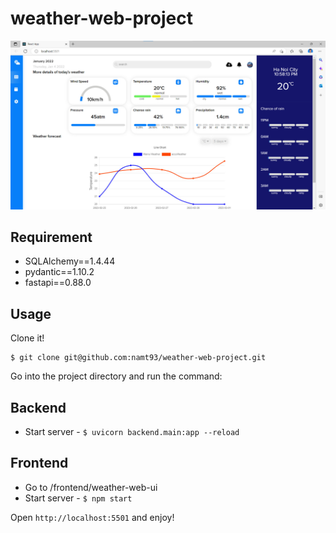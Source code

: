 # weather-web-project

![Weather Dashboard Image](./img/dashboard-page.jpg)

## Requirement

- SQLAlchemy==1.4.44
- pydantic==1.10.2
- fastapi==0.88.0

## Usage

Clone it!

```
$ git clone git@github.com:namt93/weather-web-project.git
```

Go into the project directory and run the command:
## Backend

- Start server - `$ uvicorn backend.main:app --reload`

## Frontend
- Go to /frontend/weather-web-ui
- Start server - `$ npm start`

Open `http://localhost:5501` and enjoy!
